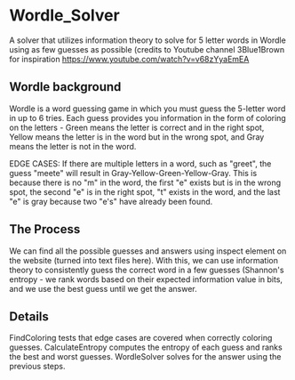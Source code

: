 # Wordle_Solver
A solver that utilizes information theory to solve for 5 letter words in Wordle using as few guesses as possible (credits to Youtube channel 
3Blue1Brown for inspiration https://www.youtube.com/watch?v=v68zYyaEmEA

## Wordle background
Wordle is a word guessing game in which you must guess the 5-letter word in up to 6 tries. Each guess provides you information in the form of coloring on the letters - 
Green means the letter is correct and in the right spot, Yellow means the letter is in the word but in the wrong spot, and Gray means the letter is not in the word.

EDGE CASES: If there are multiple letters in a word, such as "greet", the guess "meete" will result in Gray-Yellow-Green-Yellow-Gray. This is because there is no "m" in
the word, the first "e" exists but is in the wrong spot, the second "e" is in the right spot, "t" exists in the word, and the last "e" is gray because two "e's" have
already been found.

## The Process
We can find all the possible guesses and answers using inspect element on the website (turned into text files here). With this, we can use information theory to
consistently guess the correct word in a few guesses (Shannon's entropy - we rank words based on their expected information value in bits, and we use the best guess until
we get the answer.

## Details
FindColoring tests that edge cases are covered when correctly coloring guesses. CalculateEntropy computes the entropy of each guess and ranks the best and worst guesses.
WordleSolver solves for the answer using the previous steps.
